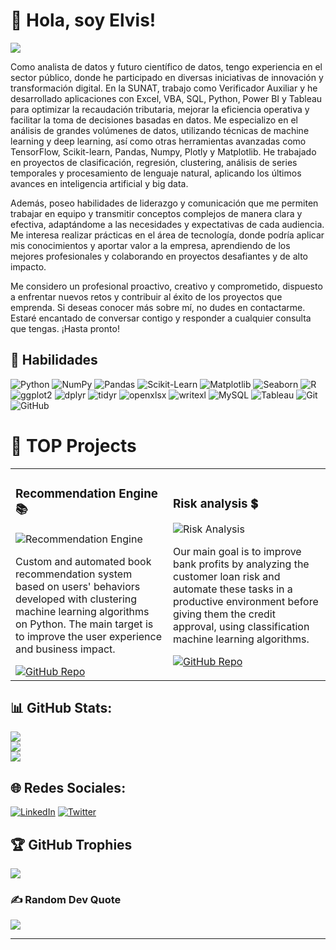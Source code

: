 # 👋 Hola, soy Elvis!

[![](https://visitcount.itsvg.in/api?id=elvisrosa&icon=0&color=0)](https://visitcount.itsvg.in)

Como analista de datos y futuro científico de datos, tengo experiencia en el sector público, donde he participado en diversas iniciativas de innovación y transformación digital. En la SUNAT, trabajo como Verificador Auxiliar y he desarrollado aplicaciones con Excel, VBA, SQL, Python, Power BI y Tableau para optimizar la recaudación tributaria, mejorar la eficiencia operativa y facilitar la toma de decisiones basadas en datos. Me especializo en el análisis de grandes volúmenes de datos, utilizando técnicas de machine learning y deep learning, así como otras herramientas avanzadas como TensorFlow, Scikit-learn, Pandas, Numpy, Plotly y Matplotlib. He trabajado en proyectos de clasificación, regresión, clustering, análisis de series temporales y procesamiento de lenguaje natural, aplicando los últimos avances en inteligencia artificial y big data.

Además, poseo habilidades de liderazgo y comunicación que me permiten trabajar en equipo y transmitir conceptos complejos de manera clara y efectiva, adaptándome a las necesidades y expectativas de cada audiencia. Me interesa realizar prácticas en el área de tecnología, donde podría aplicar mis conocimientos y aportar valor a la empresa, aprendiendo de los mejores profesionales y colaborando en proyectos desafiantes y de alto impacto.

Me considero un profesional proactivo, creativo y comprometido, dispuesto a enfrentar nuevos retos y contribuir al éxito de los proyectos que emprenda. Si deseas conocer más sobre mí, no dudes en contactarme. Estaré encantado de conversar contigo y responder a cualquier consulta que tengas. ¡Hasta pronto!

## 🚀 Habilidades
![Python](https://img.shields.io/badge/Python-3776AB?style=for-the-badge&logo=python&logoColor=white)
![NumPy](https://img.shields.io/badge/NumPy-013243?style=for-the-badge&logo=numpy&logoColor=white)
![Pandas](https://img.shields.io/badge/Pandas-150458?style=for-the-badge&logo=pandas&logoColor=white)
![Scikit-Learn](https://img.shields.io/badge/Scikit--Learn-F7931E?style=for-the-badge&logo=scikit-learn&logoColor=white)
![Matplotlib](https://img.shields.io/badge/Matplotlib-3776AB?style=for-the-badge)
![Seaborn](https://img.shields.io/badge/Seaborn-3776AB?style=for-the-badge)
![R](https://img.shields.io/badge/R-276DC3?style=for-the-badge&logo=r&logoColor=white)
![ggplot2](https://img.shields.io/badge/ggplot2-276DC3?style=for-the-badge&logo=r&logoColor=white)
![dplyr](https://img.shields.io/badge/dplyr-276DC3?style=for-the-badge&logo=r&logoColor=white)
![tidyr](https://img.shields.io/badge/tidyr-276DC3?style=for-the-badge&logo=r&logoColor=white)
![openxlsx](https://img.shields.io/badge/openxlsx-276DC3?style=for-the-badge&logo=r&logoColor=white)
![writexl](https://img.shields.io/badge/writexl-276DC3?style=for-the-badge&logo=r&logoColor=white)
![MySQL](https://img.shields.io/badge/MySQL-4479A1?style=for-the-badge&logo=mysql&logoColor=white)
![Tableau](https://img.shields.io/badge/Tableau-E97627?style=for-the-badge&logo=tableau&logoColor=white)
![Git](https://img.shields.io/badge/Git-F05032?style=for-the-badge&logo=git&logoColor=white)
![GitHub](https://img.shields.io/badge/GitHub-181717?style=for-the-badge&logo=github&logoColor=white)

# 🏅 TOP Projects

<table>
  <tr>
    <td width="50%">
      <h3>Recommendation Engine 📚</h3>
      <img src="https://raw.githubusercontent.com/elvisrosa/elvisrosa/main/images/recommendation-engine.jpg" alt="Recommendation Engine">
      <p>Custom and automated book recommendation system based on users' behaviors developed with clustering machine learning algorithms on Python. The main target is to improve the user experience and business impact.</p>
      <a href="https://github.com/elvisrosa/recommendation-engine">
        <img src="https://img.shields.io/badge/CÓDIGO-181717?style=for-the-badge&logo=github&logoColor=white" alt="GitHub Repo">
      </a>
    </td>
    <td width="50%">
      <h3>Risk analysis 💲</h3>
      <img src="https://raw.githubusercontent.com/elvisrosa/elvisrosa/main/images/risk-analysis.jpg" alt="Risk Analysis">
      <p>Our main goal is to improve bank profits by analyzing the customer loan risk and automate these tasks in a productive environment before giving them the credit approval, using classification machine learning algorithms.</p>
      <a href="https://github.com/elvisrosa/risk-analysis">
        <img src="https://img.shields.io/badge/CÓDIGO-181717?style=for-the-badge&logo=github&logoColor=white" alt="GitHub Repo">
      </a>
    </td>
  </tr>
</table>

## 📊 GitHub Stats:
![](https://github-readme-stats.vercel.app/api?username=elvisrosa&theme=dark&hide_border=false&include_all_commits=true&count_private=true)<br/>
![](https://github-readme-streak-stats.herokuapp.com/?user=elvisrosa&theme=dark&hide_border=false)<br/>
![](https://github-readme-stats.vercel.app/api/top-langs/?username=elvisrosa&theme=dark&hide_border=false&include_all_commits=true&count_private=true&layout=compact)

## 🌐 Redes Sociales:
[![LinkedIn](https://img.shields.io/badge/LinkedIn-%230077B5.svg?logo=linkedin&logoColor=white)](https://linkedin.com/in/tu-perfil) 
[![Twitter](https://img.shields.io/badge/Twitter-%231DA1F2.svg?logo=Twitter&logoColor=white)](https://twitter.com/tu-perfil)

## 🏆 GitHub Trophies
![](https://github-profile-trophy.vercel.app/?username=elvisrosa&theme=radical&no-frame=false&no-bg=true&margin-w=4)

### ✍️ Random Dev Quote
![](https://quotes-github-readme.vercel.app/api?type=horizontal&theme=radical)

---
